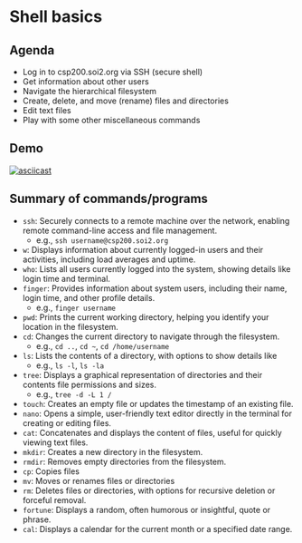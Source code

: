 # Shell basics

## Agenda

- Log in to csp200.soi2.org via SSH (secure shell)
- Get information about other users
- Navigate the hierarchical filesystem
- Create, delete, and move (rename) files and directories
- Edit text files
- Play with some other miscellaneous commands

## Demo

[![asciicast](https://asciinema.org/a/699595.svg)](https://asciinema.org/a/699595)

## Summary of commands/programs

- `ssh`: Securely connects to a remote machine over the network, enabling remote
  command-line access and file management.
  - e.g., `ssh username@csp200.soi2.org`
- `w`: Displays information about currently logged-in users and their
  activities, including load averages and uptime.
- `who`: Lists all users currently logged into the system, showing details like
  login time and terminal.
- `finger`: Provides information about system users, including their name, login
  time, and other profile details.
  - e.g., `finger username`
- `pwd`: Prints the current working directory, helping you identify your
  location in the filesystem.
- `cd`: Changes the current directory to navigate through the filesystem.
  - e.g., `cd ..`, `cd ~`, `cd /home/username`
- `ls`: Lists the contents of a directory, with options to show details like
  - e.g., `ls -l`, `ls -la`
- `tree`: Displays a graphical representation of directories and their contents
  file permissions and sizes.
  - e.g., `tree -d -L 1 /`
- `touch`: Creates an empty file or updates the timestamp of an existing file.
- `nano`: Opens a simple, user-friendly text editor directly in the terminal for
  creating or editing files.
- `cat`: Concatenates and displays the content of files, useful for quickly
  viewing text files.
- `mkdir`: Creates a new directory in the filesystem.
- `rmdir`: Removes empty directories from the filesystem.
- `cp`: Copies files
- `mv`: Moves or renames files or directories
- `rm`: Deletes files or directories, with options for recursive deletion or
  forceful removal.
- `fortune`: Displays a random, often humorous or insightful, quote or phrase.
- `cal`: Displays a calendar for the current month or a specified date range.
